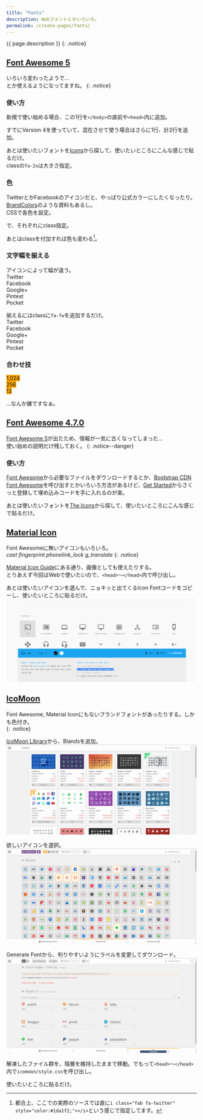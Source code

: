 ```yaml
---
title: "Fonts"
description: Webフォントとかいろいろ。
permalink: /create-pages/fonts/
---
```

{{ page.description }}
{: .notice}

## [Font Awesome 5](https://fontawesome.com/)

いろいろ変わったようで…  
<i class="fab fa-line fa-3x"></i>とか使えるようになってますね。
{: .notice}

### 使い方

新規で使い始める場合、この1行を`</body>`の直前や`<head>`内に追加。
<script src="https://gist.github.com/laureltreetop/046ebf0e1096784c96aef89e32df2b8a.js"></script>

すでにVersion 4を使っていて、混在させて使う場合はさらに1行、計2行を追加。
<script src="https://gist.github.com/laureltreetop/8925ccb05768a84dca0f234f5102b8c4.js"></script>

あとは使いたいフォントを[Icons](https://fontawesome.com/icons)から探して、使いたいところにこんな感じで貼るだけ。  
classの`fa-2x`は大きさ指定。
<script src="https://gist.github.com/laureltreetop/5b3e0c533253c73c4fc56561b05f87ac.js"></script>

<i class="fab fa-2x fa-twitter"></i>
<i class="fab fa-2x fa-facebook"></i> 
<i class="fab fa-2x fa-google-plus"></i> 
<i class="fab fa-2x fa-pinterest"></i> 
<i class="fab fa-2x fa-get-pocket"></i>

### 色

TwitterとかFacebookのアイコンだと、やっぱり公式カラーにしたくなったり。[BrandColors](https://brandcolors.net/)のような資料もあるし。  
CSSで各色を設定。
<script src="https://gist.github.com/laureltreetop/3757401d0268c747415fb55c94fa1dad.js"></script>
で、それぞれにclass指定。
<script src="https://gist.github.com/laureltreetop/b0b8f628248ed3aa2906467a1446d3c3.js"></script>

あとはclassを付加すれば色も変わる[^brand-colors]。  
<i class="fab fa-2x fa-twitter twitter" style="color:#1da1f2;"></i>
<i class="fab fa-2x fa-facebook facebook" style="color:#3b5998;"></i> 
<i class="fab fa-2x fa-google-plus google" style="color:#dd4b39;"></i> 
<i class="fab fa-2x fa-pinterest pintest" style="color:#bd081c;"></i> 
<i class="fab fa-2x fa-get-pocket pocket" style="color:#ef4056;"></i>

[^brand-colors]:都合上、ここでの実際のソースでは直に`i class="fab fa-twitter" style="color:#1da1f2;"></i>`という感じで指定してます。

### 文字幅を揃える

アイコンによって幅が違う。  
<i class="fab fa-2x fa-twitter twitter" style="color:#1da1f2;"></i> Twitter  
<i class="fab fa-2x fa-facebook facebook" style="color:#3b5998;"></i> Facebook  
<i class="fab fa-2x fa-google-plus google" style="color:#dd4b39;"></i> Google+  
<i class="fab fa-2x fa-pinterest pintest" style="color:#bd081c;"></i> Pintest  
<i class="fab fa-2x fa-get-pocket pocket" style="color:#ef4056;"></i> Pocket  

揃えるにはclassに`fa-fw`を追加するだけ。  
<i class="fab fa-2x fa-fw fa-twitter" style="color:#1da1f2;"></i> Twitter  
<i class="fab fa-2x fa-fw fa-facebook facebook" style="color:#3b5998;"></i> Facebook  
<i class="fab fa-2x fa-fw fa-google-plus google" style="color:#dd4b39;"></i> Google+  
<i class="fab fa-2x fa-fw fa-pinterest pintest" style="color:#bd081c;"></i> Pintest  
<i class="fab fa-2x fa-fw fa-get-pocket pocket" style="color:#ef4056;"></i> Pocket  

### 合わせ技

<script src="https://gist.github.com/laureltreetop/d0f20c5d203a2da7d7af94a6dc0eda71.js"></script>
<div class="fa-layers fa-fw fa-4x">
    <i class="far fa-thumbs-down" data-fa-transform="shrink-6"></i>
    <span class="fas fa-ban" style="color:red"></span>
</div>

<div class="fa-layers fa-fw fa-4x">
    <i class="fab fa-line" style="color:#00c300;"></i>
    <span class="fa-layers-counter" style="background:orange">1,024</span>
</div>

<div class="fa-layers fa-fw fa-4x">
    <i class="far fa-envelope" style="color:darkgray"></i>
    <span class="fa-layers-counter" style="background:orange">256</span>
</div>

<div class="fa-layers fa-fw fa-4x">
    <i class="fas fa-phone-volume" data-fa-transform="rotate-210 shrink-3 flip-v flip-h" data-fa-mask="fas fa-circle" style="color:dodgerblue;"></i>
    <span class="fa-layers-counter" style="background:orange">13</span>
</div>

…なんか嫌ですなぁ。

## [Font Awesome 4.7.0](http://fontawesome.io/)

[Font Awesome 5](https://fontawesome.com/)が出たため、情報が一気に古くなってしまった…  
使い始めの説明だけ残しておく。
{: .notice--danger}

### 使い方

[Font Awesome](http://fontawesome.io/)から必要なファイルをダウンロードするとか、[Bootstrap CDN Font Awesome](https://www.bootstrapcdn.com/fontawesome/)を呼び出すとかいろいろ方法があるけど、[Get Started](http://fontawesome.io/get-started/)からさくっと登録して埋め込みコードを手に入れるのが楽。
<script src="https://gist.github.com/laureltreetop/e8c228e14ccb0ee000be506947bf969e.js"></script>

あとは使いたいフォントを[The Icons](http://fontawesome.io/icons/)から探して、使いたいところにこんな感じで貼るだけ。  
<script src="https://gist.github.com/laureltreetop/0a6ea6e1beacd67032e6306f2248fcff.js"></script>

## [Material Icon](https://material.io/icons/)

Font Awesomeに無いアイコンもいろいろ。  
<i class="material-icons">cast</i>
<i class="material-icons purple500">fingerprint</i>
<i class="material-icons">phonelink_lock</i>
<i class="material-icons">g_translate</i>
{: .notice}

[Material Icon Guide](http://google.github.io/material-design-icons/)にある通り、画像としても使えたりする。  
とりあえず今回はWebで使いたいので、`<head>～</head>`内で呼び出し。
<script src="https://gist.github.com/laureltreetop/b4526e7bc9b02bf97d01985de2c5af09.js"></script>

あとは使いたいアイコンを選んで、ニョキッと出てくるIcon Fontコードをコピーし、使いたいところに貼るだけ。
[![Material Icon Select](/assets/images/material-icon-select.png)](/assets/images/material-icon-select.png)

<script src="https://gist.github.com/laureltreetop/d22e06acc4b3df3f276fbfd3fe96685d.js"></script>

## [IcoMoon](https://icomoon.io/)

Font Awesome, Material Iconにもないブランドフォントがあったりする。しかも色付き。  
<span class="icon-hatebu"></span>
<span class="icon-line"></span>
<span class="icon-auth0"></span>
<span class="icon-playstation"></span>
{: .notice}

[IcoMoon Library](https://icomoon.io/app/#/select/library)から、Blandsを追加。
[![IcoMoon Library](/assets/images/icomoon-library.png)](/assets/images/icomoon-library.png)

欲しいアイコンを選択。
[![IcoMoon Brands Select](/assets/images/icomoon-brands-select.png)](/assets/images/icomoon-brands-select.png)

Generate Fontから、判りやすいようにラベルを変更してダウンロード。
[![IcoMoon label](/assets/images/icomoon-set-icon-label.png)](/assets/images/icomoon-set-icon-label.png)

解凍したファイル群を、階層を維持したままで移動。でもって`<head>～</head>`内で`icomoon/style.css`を呼び出し。
<script src="https://gist.github.com/laureltreetop/65876d3d2cab91fa8d90fe0bceed4426.js"></script>

使いたいところに貼るだけ。
<script src="https://gist.github.com/laureltreetop/83b59e657e93eeb0ee48ecb3b69bad94.js"></script>